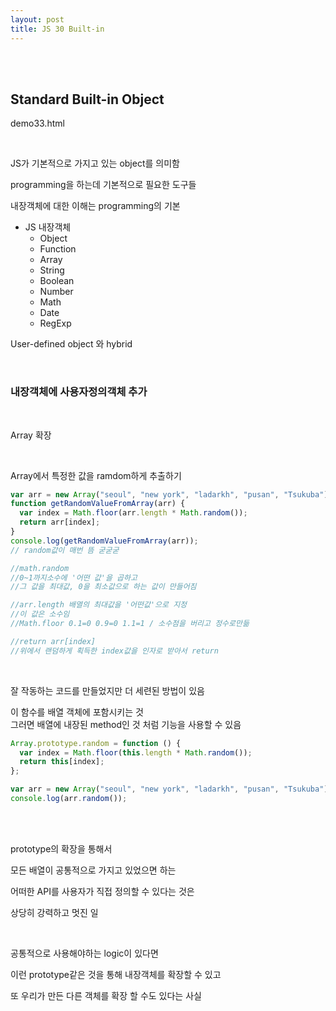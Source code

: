 ```yaml
---
layout: post
title: JS 30 Built-in
---
```


<br><br>

## Standard Built-in Object

demo33.html

<br>

JS가 기본적으로 가지고 있는 object를 의미함

programming을 하는데 기본적으로 필요한 도구들

내장객체에 대한 이해는 programming의 기본

- JS 내장객체
  - Object
  - Function
  - Array
  - String
  - Boolean
  - Number
  - Math
  - Date
  - RegExp

User-defined object 와 hybrid

<br>

### 내장객체에 사용자정의객체 추가

<br>

Array 확장

<br>

Array에서 특정한 값을 ramdom하게 추출하기

```javascript
var arr = new Array("seoul", "new york", "ladarkh", "pusan", "Tsukuba");
function getRandomValueFromArray(arr) {
  var index = Math.floor(arr.length * Math.random());
  return arr[index];
}
console.log(getRandomValueFromArray(arr));
// random값이 매번 뜸 굳굳굳

//math.random
//0~1까지소수에 '어떤 값'을 곱하고
//그 값을 최대값, 0을 최소값으로 하는 값이 만들어짐

//arr.length 배열의 최대값을 '어떤값'으로 지정
//이 값은 소수임
//Math.floor 0.1=0 0.9=0 1.1=1 / 소수점을 버리고 정수로만듦

//return arr[index]
//위에서 랜덤하게 획득한 index값을 인자로 받아서 return
```

<br>

잘 작동하는 코드를 만들었지만 더 세련된 방법이 있음<br>

이 함수를 배열 객체에 포함시키는 것<br>
그러면 배열에 내장된 method인 것 처럼 기능을 사용할 수 있음

```javascript
Array.prototype.random = function () {
  var index = Math.floor(this.length * Math.random());
  return this[index];
};

var arr = new Array("seoul", "new york", "ladarkh", "pusan", "Tsukuba");
console.log(arr.random());
```

<br><br>

prototype의 확장을 통해서

모든 배열이 공통적으로 가지고 있었으면 하는

어떠한 API를 사용자가 직접 정의할 수 있다는 것은

상당히 강력하고 멋진 일

<br>

공통적으로 사용해야하는 logic이 있다면

이런 prototype같은 것을 통해 내장객체를 확장할 수 있고

또 우리가 만든 다른 객체를 확장 할 수도 있다는 사실
